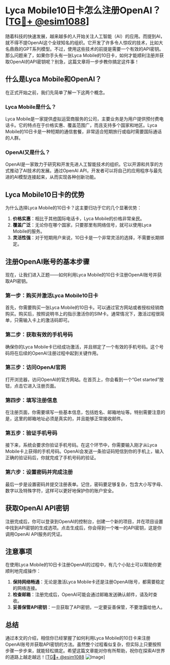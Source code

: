 # Lyca Mobile10日卡怎么注册OpenAI？[[TG💪+ @esim1088](https://t.me/s/esim1088)]

随着科技的快速发展，越来越多的人开始关注人工智能（AI）的应用。而提到AI，就不得不提OpenAI这个全球知名的组织。它开发了许多令人惊叹的技术，比如大名鼎鼎的GPT系列模型。不过，使用这些技术的前提是需要一个有效的API密钥。那么问题来了，如果你手头有一张Lyca Mobile的10日卡，如何才能顺利注册并获取OpenAI的API密钥呢？别急，这篇文章将一步步教你搞定这件事！

## 什么是Lyca Mobile和OpenAI？

在正式开始之前，我们先简单了解一下这两个概念。

### Lyca Mobile是什么？

Lyca Mobile是一家提供虚拟运营商服务的公司，主要业务是为用户提供预付费电话卡。它的特点在于价格实惠、覆盖范围广，而且支持多个国家和地区。Lyca Mobile的10日卡是一种短期的通信套餐，非常适合短期旅行或临时需要国际通话的人群。

### OpenAI又是什么？

OpenAI是一家致力于研究和开发先进人工智能技术的组织。它以开源和共享的方式推动了AI技术的发展。通过OpenAI API，开发者可以将自己的应用程序与最先进的AI模型连接起来，从而实现各种创新功能。

## Lyca Mobile10日卡的优势

为什么选择Lyca Mobile的10日卡？这主要归功于它的几个显著优势：

1. **价格实惠**：相比于其他国际电话卡，Lyca Mobile的价格非常亲民。
2. **覆盖广泛**：无论你在哪个国家，只要那里有网络信号，就可以使用Lyca Mobile的服务。
3. **灵活性强**：对于短期用户来说，10日卡是一个非常灵活的选择，不需要长期绑定。

## 注册OpenAI账号的基本步骤

现在，让我们进入正题——如何利用Lyca Mobile的10日卡注册OpenAI账号并获取API密钥。

### 第一步：购买并激活Lyca Mobile10日卡

首先，你需要购买一张Lyca Mobile的10日卡。可以通过官方网站或者授权经销商购买。购买后，按照说明书上的指示激活你的SIM卡。通常情况下，激活过程很简单，只需输入卡上的激活码即可。

### 第二步：获取有效的手机号码

确保你的Lyca Mobile卡已经成功激活，并且绑定了一个有效的手机号码。这个号码将在后续的OpenAI注册过程中起到关键作用。

### 第三步：访问OpenAI官网

打开浏览器，访问OpenAI的官方网站。在首页上，你会看到一个“Get started”按钮，点击它进入注册页面。

### 第四步：填写注册信息

在注册页面，你需要填写一些基本信息，包括姓名、邮箱地址等。特别需要注意的是，这里的邮箱地址必须是真实的，并且能够正常接收邮件。

### 第五步：验证手机号码

接下来，系统会要求你验证手机号码。在这个环节中，你需要输入刚才从Lyca Mobile卡上获得的手机号码。OpenAI会发送一条验证码短信到你的手机上，输入正确的验证码后，你就完成了手机号码的验证。

### 第六步：设置密码并完成注册

最后一步是设置密码并提交注册表单。记住，密码要足够复杂，包含大小写字母、数字以及特殊字符，这样可以更好地保护你的账户安全。

## 获取OpenAI API密钥

注册完成后，你可以登录到OpenAI的控制台，创建一个新的项目，并在项目设置中找到API密钥的生成选项。点击生成后，你会得到一个唯一的API密钥，这是你调用OpenAI API服务的凭证。

## 注意事项

在使用Lyca Mobile的10日卡注册OpenAI的过程中，有几个小贴士可以帮助你更顺利地完成操作：

1. **保持网络畅通**：无论是激活Lyca Mobile卡还是注册OpenAI账号，都需要稳定的网络连接。
2. **检查邮箱**：注册完成后，OpenAI可能会通过邮箱发送确认邮件，请及时查收。
3. **妥善保管API密钥**：一旦获取了API密钥，一定要妥善保管，不要泄露给他人。

## 总结

通过本文的介绍，相信你已经掌握了如何利用Lyca Mobile的10日卡来注册OpenAI账号并获取API密钥的方法。虽然整个过程看似复杂，但实际上只要按照步骤一步步来，就能轻松搞定。希望这篇文章能对你有所帮助，祝你在探索AI世界的道路上越走越远！[[TG💪+ @esim1088](https://t.me/s/esim1088) ![Image](https://i.postimg.cc/4NQfJmqS/Snipaste-2025-05-13-00-14-12.png)]
